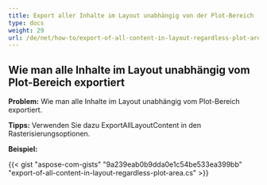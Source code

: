 ```yaml
---
title: Export aller Inhalte im Layout unabhängig von der Plot-Bereich
type: docs
weight: 29
url: /de/net/how-to/export-of-all-content-in-layout-regardless-plot-area/
---
```


## **Wie man alle Inhalte im Layout unabhängig vom Plot-Bereich exportiert**

**Problem:** Wie man alle Inhalte im Layout unabhängig vom Plot-Bereich exportiert.

**Tipps:** Verwenden Sie dazu ExportAllLayoutContent in den Rasterisierungsoptionen.

**Beispiel:**

{{< gist "aspose-com-gists" "9a239eab0b9dda0e1c54be533ea399bb" "export-of-all-content-in-layout-regardless-plot-area.cs" >}}
